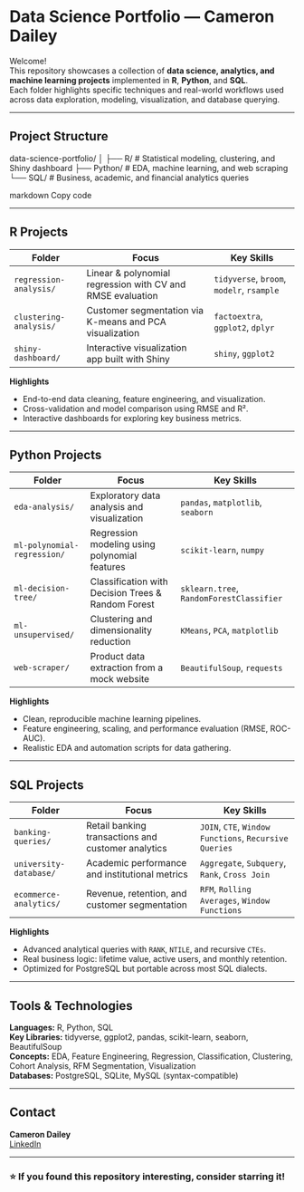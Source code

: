 # Data Science Portfolio — Cameron Dailey

Welcome!  
This repository showcases a collection of **data science, analytics, and machine learning projects** implemented in **R**, **Python**, and **SQL**.  
Each folder highlights specific techniques and real-world workflows used across data exploration, modeling, visualization, and database querying.

---

## Project Structure

data-science-portfolio/
│
├── R/ # Statistical modeling, clustering, and Shiny dashboard
├── Python/ # EDA, machine learning, and web scraping
└── SQL/ # Business, academic, and financial analytics queries

markdown
Copy code

---

## R Projects

| Folder | Focus | Key Skills |
|---------|--------|-------------|
| `regression-analysis/` | Linear & polynomial regression with CV and RMSE evaluation | `tidyverse`, `broom`, `modelr`, `rsample` |
| `clustering-analysis/` | Customer segmentation via K-means and PCA visualization | `factoextra`, `ggplot2`, `dplyr` |
| `shiny-dashboard/` | Interactive visualization app built with Shiny | `shiny`, `ggplot2` |

**Highlights**
- End-to-end data cleaning, feature engineering, and visualization.
- Cross-validation and model comparison using RMSE and R².
- Interactive dashboards for exploring key business metrics.

---

## Python Projects

| Folder | Focus | Key Skills |
|---------|--------|-------------|
| `eda-analysis/` | Exploratory data analysis and visualization | `pandas`, `matplotlib`, `seaborn` |
| `ml-polynomial-regression/` | Regression modeling using polynomial features | `scikit-learn`, `numpy` |
| `ml-decision-tree/` | Classification with Decision Trees & Random Forest | `sklearn.tree`, `RandomForestClassifier` |
| `ml-unsupervised/` | Clustering and dimensionality reduction | `KMeans`, `PCA`, `matplotlib` |
| `web-scraper/` | Product data extraction from a mock website | `BeautifulSoup`, `requests` |

**Highlights**
- Clean, reproducible machine learning pipelines.
- Feature engineering, scaling, and performance evaluation (RMSE, ROC-AUC).
- Realistic EDA and automation scripts for data gathering.

---

## SQL Projects

| Folder | Focus | Key Skills |
|---------|--------|-------------|
| `banking-queries/` | Retail banking transactions and customer analytics | `JOIN`, `CTE`, `Window Functions`, `Recursive Queries` |
| `university-database/` | Academic performance and institutional metrics | `Aggregate`, `Subquery`, `Rank`, `Cross Join` |
| `ecommerce-analytics/` | Revenue, retention, and customer segmentation | `RFM`, `Rolling Averages`, `Window Functions` |

**Highlights**
- Advanced analytical queries with `RANK`, `NTILE`, and recursive `CTEs`.
- Real business logic: lifetime value, active users, and monthly retention.
- Optimized for PostgreSQL but portable across most SQL dialects.

---

## Tools & Technologies

**Languages:** R, Python, SQL  
**Key Libraries:** tidyverse, ggplot2, pandas, scikit-learn, seaborn, BeautifulSoup  
**Concepts:** EDA, Feature Engineering, Regression, Classification, Clustering, Cohort Analysis, RFM Segmentation, Visualization  
**Databases:** PostgreSQL, SQLite, MySQL (syntax-compatible)  

---

## Contact

**Cameron Dailey**  
 [LinkedIn](https://www.linkedin.com/in/cameron-dailey-238ab337b)  

---

### ⭐ If you found this repository interesting, consider starring it!
